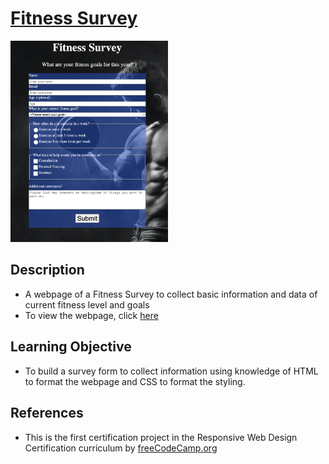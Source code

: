 # [Fitness Survey](https://vincentz-42.github.io/freecodecamp/responsiveWebDesign/FitnessSurvey/)

[<img src="fitness_survey.png" alt="Fitness Survey" width="50%">](#)

## Description
* A webpage of a Fitness Survey to collect basic information and data of current fitness level and goals
* To view the webpage, click [here](https://vincentz-42.github.io/freecodecamp/responsiveWebDesign/FitnessSurvey/)


## Learning Objective
* To build a survey form to collect information using knowledge of HTML to format the webpage and CSS to format the styling. 

## References
* This is the first certification project in the Responsive Web Design Certification curriculum by [freeCodeCamp.org](freeCodeCamp.org)